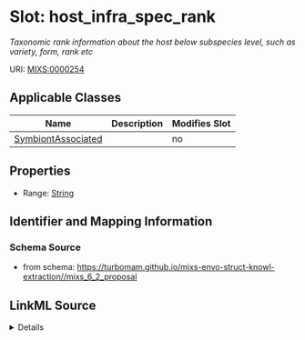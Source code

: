 # Slot: host_infra_spec_rank


_Taxonomic rank information about the host below subspecies level, such as variety, form, rank etc_



URI: [MIXS:0000254](https://w3id.org/mixs/0000254)



<!-- no inheritance hierarchy -->




## Applicable Classes

| Name | Description | Modifies Slot |
| --- | --- | --- |
[SymbiontAssociated](SymbiontAssociated.md) |  |  no  |







## Properties

* Range: [String](String.md)





## Identifier and Mapping Information







### Schema Source


* from schema: https://turbomam.github.io/mixs-envo-struct-knowl-extraction//mixs_6_2_proposal




## LinkML Source

<details>
```yaml
name: host_infra_spec_rank
description: Taxonomic rank information about the host below subspecies level, such
  as variety, form, rank etc
title: host infra-specific rank
notes:
- host
- host.
- rank
from_schema: https://turbomam.github.io/mixs-envo-struct-knowl-extraction//mixs_6_2_proposal
rank: 1000
slot_uri: MIXS:0000254
multivalued: false
alias: host_infra_spec_rank
domain_of:
- SymbiontAssociated
range: string
required: false
recommended: false

```
</details>